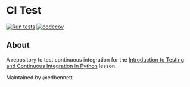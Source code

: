# CI Test

[![Run tests](https://github.com/CDT-AIMLAC/grid/actions/workflows/pytest.yaml/badge.svg)](https://github.com/CDT-AIMLAC/grid/actions/workflows/pytest.yaml)
[![codecov](https://codecov.io/gh/edbennett/grid/branch/main/graph/badge.svg?token=SZBIY0GZR9)](https://codecov.io/gh/edbennett/grid)

## About
A repository to test continuous integration for the [Introduction to Testing and Continuous Integration in Python](https://edbennett.github.io/python-testing-ci) lesson.

Maintained by @edbennett
